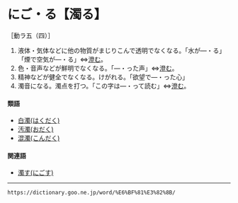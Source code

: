 # にご・る【濁る】

［動ラ五（四）］

1. 液体・気体などに他の物質がまじりこんで透明でなくなる。「水が―・る」「煙で空気が―・る」⇔[澄む](https://dictionary.goo.ne.jp/word/%E6%BE%84%E3%82%80/#jn-120157)。
2. 色・音声などが鮮明でなくなる。「―・った声」⇔[澄む](https://dictionary.goo.ne.jp/word/%E6%BE%84%E3%82%80/#jn-120157)。
3. 精神などが健全でなくなる。けがれる。「欲望で―・った心」
4. 濁音になる。濁点を打つ。「この字は―・って読む」⇔[澄む](https://dictionary.goo.ne.jp/word/%E6%BE%84%E3%82%80/#jn-120157)。
    

#### 類語

-   [白濁(はくだく)](https://dictionary.goo.ne.jp/word/%E7%99%BD%E6%BF%81/#jn-175277)
-   [汚濁(おだく)](https://dictionary.goo.ne.jp/word/%E6%B1%9A%E6%BF%81_%28%E3%81%8A%E3%81%A0%E3%81%8F%29/#jn-31430)
-   [混濁(こんだく)](https://dictionary.goo.ne.jp/word/%E6%B7%B7%E6%BF%81/#jn-83720)

#### 関連語

-   [濁す(にごす)](https://dictionary.goo.ne.jp/word/%E6%BF%81%E3%81%99/#jn-166679)

---
`https://dictionary.goo.ne.jp/word/%E6%BF%81%E3%82%8B/`